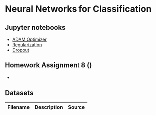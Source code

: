# Neural Networks for Classification


## Jupyter notebooks
- [ADAM Optimizer](https://nbviewer.jupyter.org/github/um-perez-alvaro/Data-Science-Theory/blob/master/Jupyter%20Notebooks/Neural%20Networks%20-%20Advanced%20Topics/Adam%20Optimizer.ipynb)
- [Regularization]()
- [Dropout]()

## Homework Assignment 8 ()

- []()


## Datasets
Filename | Description |  Source
--- | --- |  --- 

